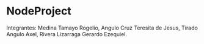 # NodeProject
Integrantes:
Medina Tamayo Rogelio,
Angulo Cruz Teresita de Jesus,
Tirado Angulo Axel,
Rivera Lizarraga Gerardo Ezequiel.
